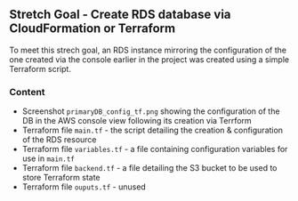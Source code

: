 ## Stretch Goal - Create RDS database via CloudFormation or Terraform

To meet this strech goal, an RDS instance mirroring the configuration of the one created via the console earlier in the project was created using a simple Terraform script.

### Content
- Screenshot `primaryDB_config_tf.png` showing the configuration of the DB in the AWS console view following its creation via Terrform
- Terraform file `main.tf` - the script detailing the creation & configuration of the RDS resource
- Terraform file `variables.tf` - a file containing configuration variables for use in `main.tf`
- Terraform file `backend.tf` - a file detailing the S3 bucket to be used to store Terraform state
- Terraform file `ouputs.tf` - unused